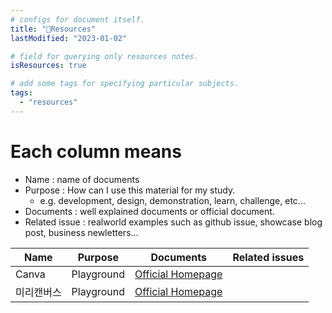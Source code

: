 ```yaml
---
# configs for document itself.
title: "🚚Resources"
lastModified: "2023-01-02"

# field for querying only resources notes.
isResources: true

# add some tags for specifying particular subjects.
tags:
  - "resources"
---
```

# Each column means
- Name : name of documents
- Purpose : How can I use this material for my study.
	- e.g. development, design, demonstration, learn, challenge, etc...
- Documents : well explained documents or official document.
- Related issue : realworld examples such as github issue, showcase blog post, business newletters...

| Name       | Purpose    | Documents                                   | Related issues |
| ---------- | ---------- | ------------------------------------------- | -------------- |
| Canva      | Playground | [Official Homepage](https://www.canva.com/) |                |
| 미리캔버스 | Playground | [Official Homepage](https://www.miricanvas.com/)                                            |                |

